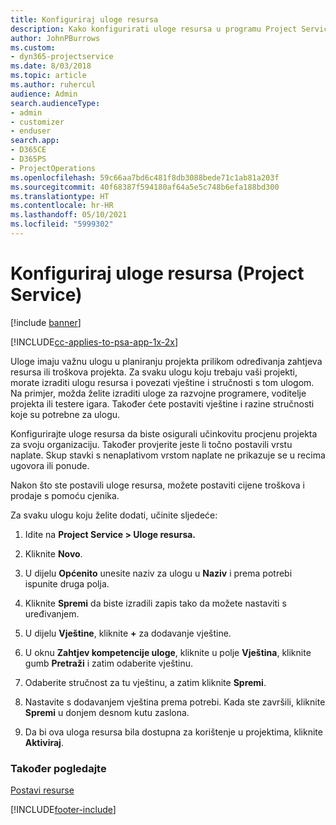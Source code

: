 ```yaml
---
title: Konfiguriraj uloge resursa
description: Kako konfigurirati uloge resursa u programu Project Service
author: JohnPBurrows
ms.custom:
- dyn365-projectservice
ms.date: 8/03/2018
ms.topic: article
ms.author: ruhercul
audience: Admin
search.audienceType:
- admin
- customizer
- enduser
search.app:
- D365CE
- D365PS
- ProjectOperations
ms.openlocfilehash: 59c66aa7bd6c481f8db3088bede71c1ab81a203f
ms.sourcegitcommit: 40f68387f594180af64a5e5c748b6efa188bd300
ms.translationtype: HT
ms.contentlocale: hr-HR
ms.lasthandoff: 05/10/2021
ms.locfileid: "5999302"
---
```

# <a name="configure-resource-roles-project-service"></a>Konfiguriraj uloge resursa (Project Service)

[!include [banner](../includes/psa-now-project-operations.md)]

[!INCLUDE[cc-applies-to-psa-app-1x-2x](../includes/cc-applies-to-psa-app-1x-2x.md)]

Uloge imaju važnu ulogu u planiranju projekta prilikom određivanja zahtjeva resursa ili troškova projekta. Za svaku ulogu koju trebaju vaši projekti, morate izraditi ulogu resursa i povezati vještine i stručnosti s tom ulogom. Na primjer, možda želite izraditi uloge za razvojne programere, voditelje projekta ili testere igara. Također ćete postaviti vještine i razine stručnosti koje su potrebne za ulogu.  
  
 Konfigurirajte uloge resursa da biste osigurali učinkovitu procjenu projekta za svoju organizaciju.  Također provjerite jeste li točno postavili vrstu naplate. Skup stavki s nenaplativom vrstom naplate ne prikazuje se u recima ugovora ili ponude.  
  
 Nakon što ste postavili uloge resursa, možete postaviti cijene troškova i prodaje s pomoću cjenika.  
  
 Za svaku ulogu koju želite dodati, učinite sljedeće:  
  
1.  Idite na **Project Service > Uloge resursa.**  
  
2.  Kliknite **Novo**.  
  
3.  U dijelu **Općenito** unesite naziv za ulogu u **Naziv** i prema potrebi ispunite druga polja.  
  
4.  Kliknite **Spremi** da biste izradili zapis tako da možete nastaviti s uređivanjem.  
  
5.  U dijelu **Vještine**, kliknite **+** za dodavanje vještine.  
  
6.  U oknu **Zahtjev kompetencije uloge**, kliknite u polje **Vještina**, kliknite gumb **Pretraži** i zatim odaberite vještinu.  
  
7.  Odaberite stručnost za tu vještinu, a zatim kliknite **Spremi**.  
  
8.  Nastavite s dodavanjem vještina prema potrebi. Kada ste završili, kliknite **Spremi** u donjem desnom kutu zaslona.  
  
9. Da bi ova uloga resursa bila dostupna za korištenje u projektima, kliknite **Aktiviraj**.  
  
### <a name="see-also"></a>Također pogledajte  
 [Postavi resurse](../psa/set-up-resources.md)


[!INCLUDE[footer-include](../includes/footer-banner.md)]